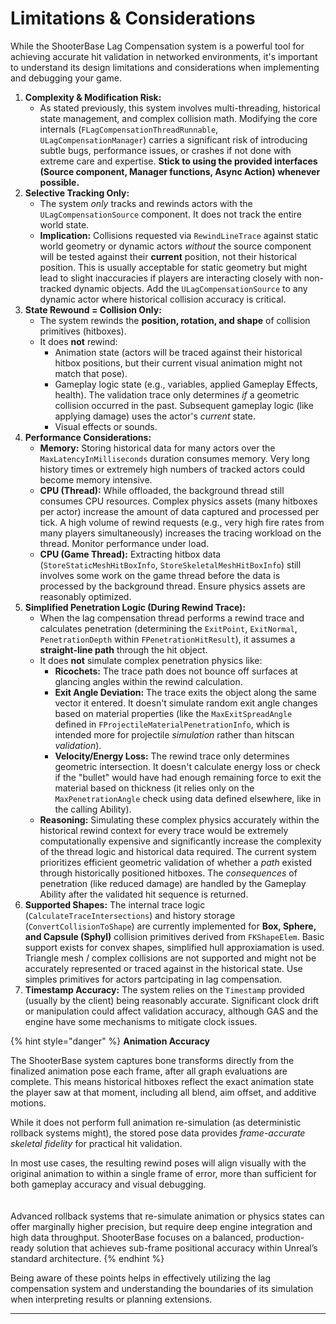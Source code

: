 # Limitations & Considerations

While the ShooterBase Lag Compensation system is a powerful tool for achieving accurate hit validation in networked environments, it's important to understand its design limitations and considerations when implementing and debugging your game.

1. **Complexity & Modification Risk:**
   * As stated previously, this system involves multi-threading, historical state management, and complex collision math. Modifying the core internals (`FLagCompensationThreadRunnable`, `ULagCompensationManager`) carries a significant risk of introducing subtle bugs, performance issues, or crashes if not done with extreme care and expertise. **Stick to using the provided interfaces (Source component, Manager functions, Async Action) whenever possible.**
2. **Selective Tracking Only:**
   * The system _only_ tracks and rewinds actors with the `ULagCompensationSource` component. It does not track the entire world state.
   * **Implication:** Collisions requested via `RewindLineTrace` against static world geometry or dynamic actors _without_ the source component will be tested against their **current** position, not their historical position. This is usually acceptable for static geometry but might lead to slight inaccuracies if players are interacting closely with non-tracked dynamic objects. Add the `ULagCompensationSource` to any dynamic actor where historical collision accuracy is critical.
3. **State Rewound = Collision Only:**
   * The system rewinds the **position, rotation, and shape** of collision primitives (hitboxes).
   * It does **not** rewind:
     * Animation state (actors will be traced against their historical hitbox positions, but their current visual animation might not match that pose).
     * Gameplay logic state (e.g., variables, applied Gameplay Effects, health). The validation trace only determines _if_ a geometric collision occurred in the past. Subsequent gameplay logic (like applying damage) uses the actor's _current_ state.
     * Visual effects or sounds.
4. **Performance Considerations:**
   * **Memory:** Storing historical data for many actors over the `MaxLatencyInMilliseconds` duration consumes memory. Very long history times or extremely high numbers of tracked actors could become memory intensive.
   * **CPU (Thread):** While offloaded, the background thread still consumes CPU resources. Complex physics assets (many hitboxes per actor) increase the amount of data captured and processed per tick. A high volume of rewind requests (e.g., very high fire rates from many players simultaneously) increases the tracing workload on the thread. Monitor performance under load.
   * **CPU (Game Thread):** Extracting hitbox data (`StoreStaticMeshHitBoxInfo`, `StoreSkeletalMeshHitBoxInfo`) still involves some work on the game thread before the data is processed by the background thread. Ensure physics assets are reasonably optimized.
5. **Simplified Penetration Logic (During Rewind Trace):**
   * When the lag compensation thread performs a rewind trace and calculates penetration (determining the `ExitPoint`, `ExitNormal`, `PenetrationDepth` within `FPenetrationHitResult`), it assumes a **straight-line path** through the hit object.
   * It does **not** simulate complex penetration physics like:
     * **Ricochets:** The trace path does not bounce off surfaces at glancing angles within the rewind calculation.
     * **Exit Angle Deviation:** The trace exits the object along the same vector it entered. It doesn't simulate random exit angle changes based on material properties (like the `MaxExitSpreadAngle` defined in `FProjectileMaterialPenetrationInfo`, which is intended more for projectile _simulation_ rather than hitscan _validation_).
     * **Velocity/Energy Loss:** The rewind trace only determines geometric intersection. It doesn't calculate energy loss or check if the "bullet" would have had enough remaining force to exit the material based on thickness (it relies only on the `MaxPenetrationAngle` check using data defined elsewhere, like in the calling Ability).
   * **Reasoning:** Simulating these complex physics accurately within the historical rewind context for every trace would be extremely computationally expensive and significantly increase the complexity of the thread logic and historical data required. The current system prioritizes efficient geometric validation of whether a _path_ existed through historically positioned hitboxes. The _consequences_ of penetration (like reduced damage) are handled by the Gameplay Ability after the validated hit sequence is returned.
6. **Supported Shapes:** The internal trace logic (`CalculateTraceIntersections`) and history storage (`ConvertCollisionToShape`) are currently implemented for **Box, Sphere, and Capsule (Sphyl)** collision primitives derived from `FKShapeElem`. Basic support exists for convex shapes, simplified hull approxiamation is used. Triangle mesh / complex collisions are not supported and might not be accurately represented or traced against in the historical state. Use simples primitives for actors partcipating in lag compensation.
7. **Timestamp Accuracy:** The system relies on the `Timestamp` provided (usually by the client) being reasonably accurate. Significant clock drift or manipulation could affect validation accuracy, although GAS and the engine have some mechanisms to mitigate clock issues.

{% hint style="danger" %}
**Animation Accuracy**

The ShooterBase system captures bone transforms directly from the finalized animation pose each frame, after all graph evaluations are complete. This means historical hitboxes reflect the exact animation state the player saw at that moment, including all blend, aim offset, and additive motions.

While it does not perform full animation re-simulation (as deterministic rollback systems might), the stored pose data provides _frame-accurate skeletal fidelity_ for practical hit validation.

In most use cases, the resulting rewind poses will align visually with the original animation to within a single frame of error, more than sufficient for both gameplay accuracy and visual debugging.\
\
\
Advanced rollback systems that re-simulate animation or physics states can offer marginally higher precision, but require deep engine integration and high data throughput. ShooterBase focuses on a balanced, production-ready solution that achieves sub-frame positional accuracy within Unreal’s standard architecture.
{% endhint %}

Being aware of these points helps in effectively utilizing the lag compensation system and understanding the boundaries of its simulation when interpreting results or planning extensions.

***
